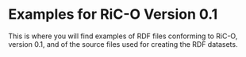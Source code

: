 # Examples for RiC-O Version 0.1

This is where you will find examples of RDF files conforming to RiC-O, version 0.1, and of the source files used for creating the RDF datasets.
